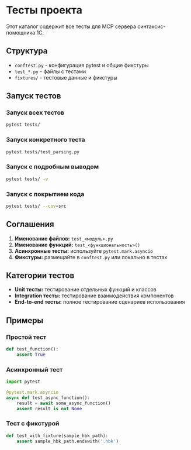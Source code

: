 # Тесты проекта

Этот каталог содержит все тесты для MCP сервера синтаксис-помощника 1С.

## Структура

- `conftest.py` - конфигурация pytest и общие фикстуры
- `test_*.py` - файлы с тестами
- `fixtures/` - тестовые данные и фикстуры

## Запуск тестов

### Запуск всех тестов
```bash
pytest tests/
```

### Запуск конкретного теста
```bash
pytest tests/test_parsing.py
```

### Запуск с подробным выводом
```bash
pytest tests/ -v
```

### Запуск с покрытием кода
```bash
pytest tests/ --cov=src
```

## Соглашения

1. **Именование файлов:** `test_<модуль>.py`
2. **Именование функций:** `test_<функциональность>()`
3. **Асинхронные тесты:** используйте `pytest.mark.asyncio`
4. **Фикстуры:** размещайте в `conftest.py` или локально в тестах

## Категории тестов

- **Unit тесты:** тестирование отдельных функций и классов
- **Integration тесты:** тестирование взаимодействия компонентов
- **End-to-end тесты:** полное тестирование сценариев использования

## Примеры

### Простой тест
```python
def test_function():
    assert True
```

### Асинхронный тест
```python
import pytest

@pytest.mark.asyncio
async def test_async_function():
    result = await some_async_function()
    assert result is not None
```

### Тест с фикстурой
```python
def test_with_fixture(sample_hbk_path):
    assert sample_hbk_path.endswith('.hbk')
```
